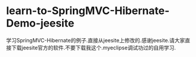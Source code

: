 learn-to-SpringMVC-Hibernate-Demo-jeesite
=========================================

学习SpringMVC-Hibernate的例子.直接从jeesite上修改的.感谢jeesite.请大家直接下载jeesite官方的软件.不要下载我这个.myeclipse调试功过的自用学习.
